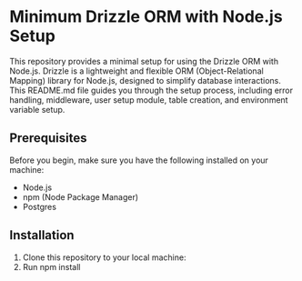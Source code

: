 # Minimum Drizzle ORM with Node.js Setup

This repository provides a minimal setup for using the Drizzle ORM with Node.js. Drizzle is a lightweight and flexible ORM (Object-Relational Mapping) library for Node.js, designed to simplify database interactions. This README.md file guides you through the setup process, including error handling, middleware, user setup module, table creation, and environment variable setup.

## Prerequisites

Before you begin, make sure you have the following installed on your machine:

- Node.js
- npm (Node Package Manager)
- Postgres

## Installation

1. Clone this repository to your local machine:
2. Run npm install
